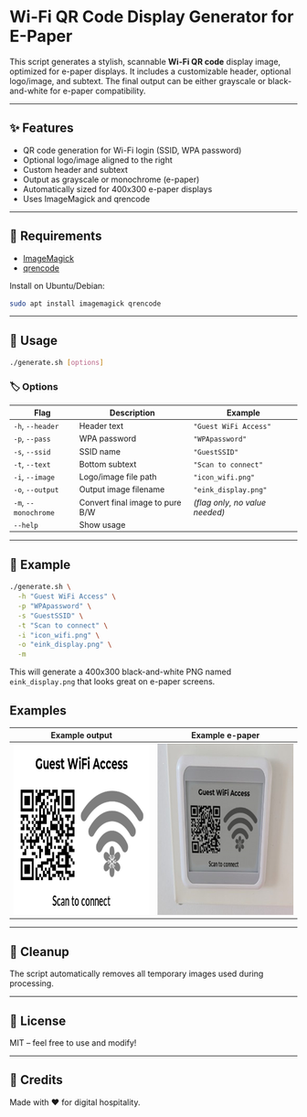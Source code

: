 # Wi-Fi QR Code Display Generator for E-Paper

This script generates a stylish, scannable **Wi-Fi QR code** display image, optimized for e-paper displays. It includes a customizable header, optional logo/image, and subtext. The final output can be either grayscale or black-and-white for e-paper compatibility.

---

## ✨ Features

- QR code generation for Wi-Fi login (SSID, WPA password)
- Optional logo/image aligned to the right
- Custom header and subtext
- Output as grayscale or monochrome (e-paper)
- Automatically sized for 400x300 e-paper displays
- Uses ImageMagick and qrencode

---

## 🧰 Requirements

- [ImageMagick](https://imagemagick.org)
- [qrencode](https://fukuchi.org/works/qrencode/)

Install on Ubuntu/Debian:

```bash
sudo apt install imagemagick qrencode
```

---

## 🚀 Usage

```bash
./generate.sh [options]
```

### 🏷️ Options

| Flag            | Description                           | Example                            |
|-----------------|---------------------------------------|------------------------------------|
| `-h`, `--header`    | Header text                         | `"Guest WiFi Access"`              |
| `-p`, `--pass`      | WPA password                        | `"WPApassword"`                    |
| `-s`, `--ssid`      | SSID name                           | `"GuestSSID"`                      |
| `-t`, `--text`      | Bottom subtext                      | `"Scan to connect"`               |
| `-i`, `--image`     | Logo/image file path                | `"icon_wifi.png"`                  |
| `-o`, `--output`    | Output image filename               | `"eink_display.png"`               |
| `-m`, `--monochrome`| Convert final image to pure B/W     | *(flag only, no value needed)*     |
| `--help`            | Show usage                          |                                    |

---

## 📸 Example

```bash
./generate.sh \
  -h "Guest WiFi Access" \
  -p "WPApassword" \
  -s "GuestSSID" \
  -t "Scan to connect" \
  -i "icon_wifi.png" \
  -o "eink_display.png" \
  -m
```

This will generate a 400x300 black-and-white PNG named `eink_display.png` that looks great on e-paper screens.

## Examples
|Example output | Example e-paper |
|---|---|
|<img src="./examples/example_output.png" alt="image output" width="400" height="300"> | <img src="./examples/example_e-paper.png" alt="image e-paper" width="400" height="300">|
---

## 🧹 Cleanup

The script automatically removes all temporary images used during processing.

---

## 📄 License

MIT – feel free to use and modify!

---

## 🙏 Credits

Made with ❤️ for digital hospitality.
